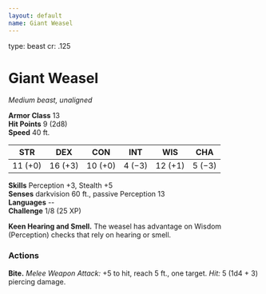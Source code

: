 ```yaml
---
layout: default
name: Giant Weasel
---
```

type: beast
cr: .125

# Giant Weasel 
_Medium beast, unaligned_

**Armor Class** 13    
**Hit Points** 9 (2d8)    
**Speed** 40 ft. 

| STR     | DEX     | CON     | INT     | WIS     | CHA     |
|---------|---------|---------|---------|---------|---------|
| 11 (+0) | 16 (+3) | 10 (+0) | 4 (−3)  | 12 (+1) | 5 (−3)  |  

**Skills** Perception +3, Stealth +5    
**Senses** darkvision 60 ft., passive Perception 13    
**Languages** --    
**Challenge** 1/8 (25 XP) 

**Keen Hearing and Smell.** The weasel has advantage on Wisdom (Perception) checks that rely on hearing or smell. 

### Actions    
**Bite.** _Melee Weapon Attack:_ +5 to hit, reach 5 ft., one target. _Hit:_ 5 (1d4 + 3) piercing damage. 